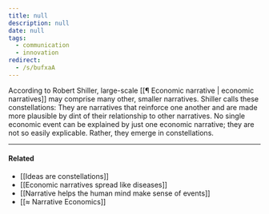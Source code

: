```yaml
---
title: null
description: null
date: null
tags:
  - communication
  - innovation
redirect:
  - /s/bufxaA
---
```


According to Robert Shiller, large-scale [[¶ Economic narrative | economic narratives]] may comprise many other, smaller narratives. Shiller calls these constellations: They are narratives that reinforce one another and are made more plausible by dint of their relationship to other narratives. No single economic event can be explained by just one economic narrative; they are not so easily explicable. Rather, they emerge in constellations.

---

#### Related

- [[Ideas are constellations]]
- [[Economic narratives spread like diseases]]
- [[Narrative helps the human mind make sense of events]]
- [[≈ Narrative Economics]]

